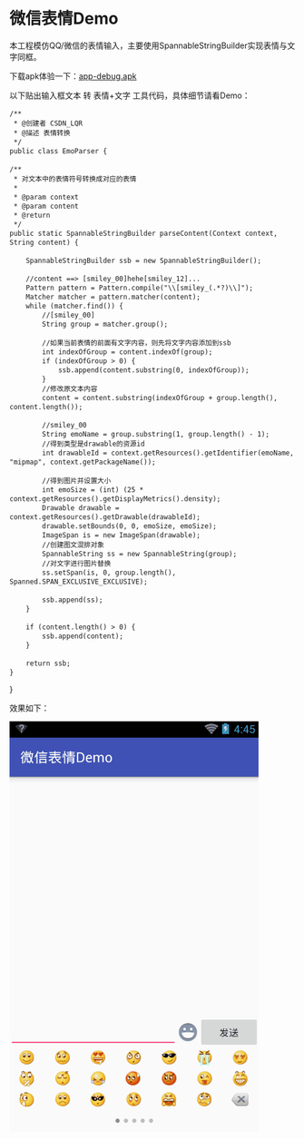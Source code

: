 # 微信表情Demo

本工程模仿QQ/微信的表情输入，主要使用SpannableStringBuilder实现表情与文字同框。

下载apk体验一下：[app-debug.apk](app-debug.apk "点我下载")

以下贴出输入框文本 转 表情+文字 工具代码，具体细节请看Demo：

	/**
	 * @创建者 CSDN_LQR
	 * @描述 表情转换
	 */
	public class EmoParser {

    /**
     * 对文本中的表情符号转换成对应的表情
     *
     * @param context
     * @param content
     * @return
     */
    public static SpannableStringBuilder parseContent(Context context, String content) {

        SpannableStringBuilder ssb = new SpannableStringBuilder();

        //content ==> [smiley_00]hehe[smiley_12]...
        Pattern pattern = Pattern.compile("\\[smiley_(.*?)\\]");
        Matcher matcher = pattern.matcher(content);
        while (matcher.find()) {
            //[smiley_00]
            String group = matcher.group();

            //如果当前表情的前面有文字内容，则先将文字内容添加到ssb
            int indexOfGroup = content.indexOf(group);
            if (indexOfGroup > 0) {
                ssb.append(content.substring(0, indexOfGroup));
            }
            //修改原文本内容
            content = content.substring(indexOfGroup + group.length(), content.length());

            //smiley_00
            String emoName = group.substring(1, group.length() - 1);
            //得到类型是drawable的资源id
            int drawableId = context.getResources().getIdentifier(emoName, "mipmap", context.getPackageName());

            //得到图片并设置大小
            int emoSize = (int) (25 * context.getResources().getDisplayMetrics().density);
            Drawable drawable = context.getResources().getDrawable(drawableId);
            drawable.setBounds(0, 0, emoSize, emoSize);
            ImageSpan is = new ImageSpan(drawable);
            //创建图文混排对象
            SpannableString ss = new SpannableString(group);
            //对文字进行图片替换
            ss.setSpan(is, 0, group.length(), Spanned.SPAN_EXCLUSIVE_EXCLUSIVE);

            ssb.append(ss);
        }

        if (content.length() > 0) {
            ssb.append(content);
        }

        return ssb;
    }
}


效果如下：

![image](screenshots/1.gif)







